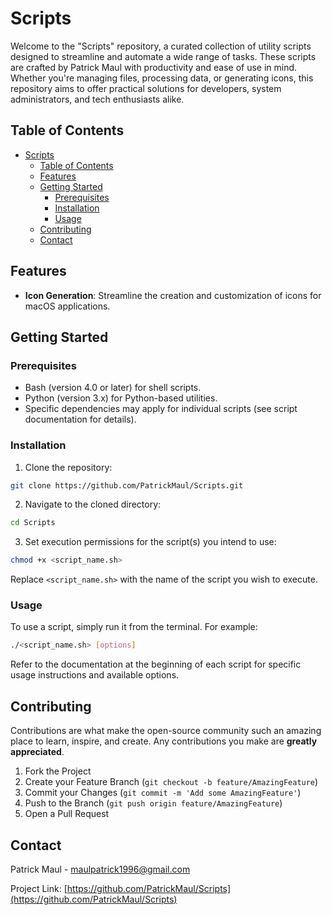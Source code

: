 # Scripts

Welcome to the "Scripts" repository, a curated collection of utility scripts designed to streamline and automate a wide range of tasks. These scripts are crafted by Patrick Maul with productivity and ease of use in mind. Whether you're managing files, processing data, or generating icons, this repository aims to offer practical solutions for developers, system administrators, and tech enthusiasts alike.

## Table of Contents
<!-- TOC -->
* [Scripts](#scripts)
  * [Table of Contents](#table-of-contents)
  * [Features](#features)
  * [Getting Started](#getting-started)
    * [Prerequisites](#prerequisites)
    * [Installation](#installation)
    * [Usage](#usage)
  * [Contributing](#contributing)
  * [Contact](#contact)
<!-- TOC -->

## Features

- **Icon Generation**: Streamline the creation and customization of icons for macOS applications.

## Getting Started

### Prerequisites

- Bash (version 4.0 or later) for shell scripts.
- Python (version 3.x) for Python-based utilities.
- Specific dependencies may apply for individual scripts (see script documentation for details).

### Installation

1. Clone the repository:

```bash
git clone https://github.com/PatrickMaul/Scripts.git
```

2. Navigate to the cloned directory:

```bash
cd Scripts
```

3. Set execution permissions for the script(s) you intend to use:

```bash
chmod +x <script_name.sh>
```

Replace `<script_name.sh>` with the name of the script you wish to execute.

### Usage

To use a script, simply run it from the terminal. For example:

```bash
./<script_name.sh> [options]
```

Refer to the documentation at the beginning of each script for specific usage instructions and available options.

## Contributing

Contributions are what make the open-source community such an amazing place to learn, inspire, and create. Any contributions you make are **greatly appreciated**.

1. Fork the Project
2. Create your Feature Branch (`git checkout -b feature/AmazingFeature`)
3. Commit your Changes (`git commit -m 'Add some AmazingFeature'`)
4. Push to the Branch (`git push origin feature/AmazingFeature`)
5. Open a Pull Request

## Contact

Patrick Maul - maulpatrick1996@gmail.com

Project Link: [https://github.com/PatrickMaul/Scripts](https://github.com/PatrickMaul/Scripts)
